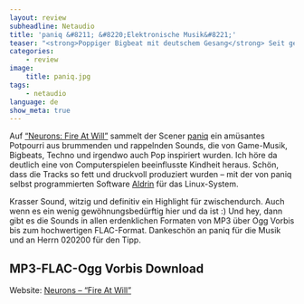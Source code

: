```yaml
---
layout: review
subheadline: Netaudio
title: 'paniq &#8211; &#8220;Elektronische Musik&#8221;'
teaser: "<strong>Poppiger Bigbeat mit deutschem Gesang</strong> Seit gestern läuft im Phlow-HQ &#8220;Elektronische Musik&#8221; von paniq in der Heavy-Rotation. Mit seiner brazzelnden Bassline, dem Refrain und den wunderbaren humorvollen Hooks krabbelt der Bigbeat-Song so richtig in die Ohrmuschel."
categories:
    - review
image:
    title: paniq.jpg
tags:
    - netaudio
language: de
show_meta: true
---
```

Auf [&#8220;Neurons: Fire At Will&#8221;][1] sammelt der Scener [paniq][2] ein amüsantes Potpourri aus brummenden und rappelnden Sounds, die von Game-Musik, Bigbeats, Techno und irgendwo auch Pop inspiriert wurden. Ich höre da deutlich eine von Computerspielen beeinflusste Kindheit heraus. Schön, dass die Tracks so fett und druckvoll produziert wurden &#8211; mit der von paniq selbst programmierten Software [Aldrin][3] für das Linux-System.

Krasser Sound, witzig und definitiv ein Highlight für zwischendurch. Auch wenn es ein wenig gewöhnungsbedürftig hier und da ist :) Und hey, dann gibt es die Sounds in allen erdenklichen Formaten von MP3 über Ogg Vorbis bis zum hochwertigen FLAC-Format. Dankeschön an paniq für die Musik und an Herrn 020200 für den Tipp.

## MP3-FLAC-Ogg Vorbis Download

Website: [Neurons &#8211; &#8220;Fire At Will&#8221;][4]



 [1]: http://www.paniq.org/albums/neurons_fire_at_will
 [2]: http://www.paniq.org/about
 [3]: http://trac.zeitherrschaft.org/aldrin/
 [4]: http://www.jamendo.com/de/album/32199